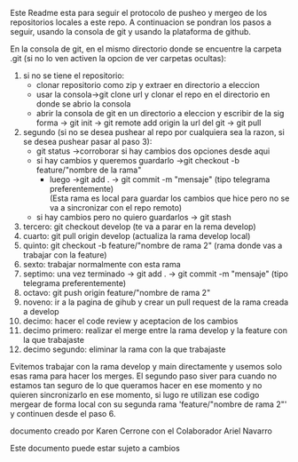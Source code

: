 Este Readme esta para seguir el protocolo de pusheo y mergeo de los repositorios locales a este repo. A continuacion se pondran los pasos a seguir, usando la consola de git y usando la plataforma de github.

En la consola de git, en el mismo directorio donde se encuentre la carpeta .git (si no lo ven activen la opcion de ver carpetas ocultas):
1. si no se tiene el repositorio:
    * clonar repositorio como zip y extraer en directorio a eleccion
    * usar la consola->git clone url y clonar el repo en el directorio en donde se abrio la consola
    * abrir la consola de git en un directorio a eleccion y escribir de la sig forma -> git init -> git remote add origin la url del git -> git pull
2. segundo (si no se desea pushear al repo por cualquiera sea la razon, si se desea pushear pasar al paso 3):
    * git status ->corroborar si hay cambios dos opciones desde aqui
    * si hay cambios y queremos guardarlo ->git checkout -b feature/"nombre de la rama"
       *  luego ->git add . -> git commit -m "mensaje" (tipo telegrama preferentemente) \
        (Esta rama es local para guardar los cambios que hice pero no se va a sincronizar con el repo remoto)
    * si hay cambios pero no quiero guardarlos -> git stash
3. tercero:
    git checkout develop (te va a parar en la rema develop)
4. cuarto:
    git pull origin develop (actualiza la rama develop local)
5. quinto:
    git checkout -b feature/"nombre de rama 2" (rama donde vas a trabajar con la feature)
6. sexto:
    trabajar normalmente con esta rama
7. septimo:
    una vez terminado -> git add . -> git commit -m "mensaje" (tipo telegrama preferentemente)
8. octavo:
    git push origin feature/"nombre de rama 2"
9. noveno:
    ir a la pagina de gihub y crear un pull request de la rama creada a develop
10. decimo:
    hacer el code review y aceptacion de los cambios
11. decimo primero:
    realizar el merge entre la rama develop y la feature con la que trabajaste
12. decimo segundo:
    eliminar la rama con la que trabajaste

Evitemos trabajar con la rama develop y main directamente y usemos solo esas rama para hacer los merges.
El segundo paso siver para cuando no estamos tan seguro de lo que queramos hacer en ese momento y no quieren
sincronizarlo en ese momento, si lugo re utilizan ese codigo mergear de forma local con su segunda rama 'feature/"nombre de rama 2"'
y continuen desde el paso 6.

documento creado por Karen Cerrone con el Colaborador Ariel Navarro

Este documento puede estar sujeto a cambios
